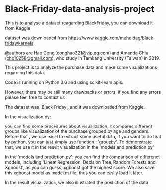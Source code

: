 # Black-Friday-data-analysis-project
This is to analyse a dataset reagarding BlackFriday, you can download it from Kaggle

dataset was downloaded from https://www.kaggle.com/mehdidag/black-friday/kernels

@authors are Hao Cong (conghao321@vip.qq.com) and Amanda Chiu (chc10258@gmail.com), who study in Tamkang University (Taiwan) in 2019.

This project is to analyze the purchase data and make some visualizations regarding this data.

Code is running on Python 3.6 and using scikit-learn apis.

However, there may be still many drawbacks or errors, if you find any errors please feel free to contact us

The dataset was 'Black Friday', and it was downloaded from Kaggle.

In the visualization.py:

you can find some procedures about visualization, it compares different groups like visualization of the purchase grouped by age and genders. Before that , we use excel to extract some useful data, if you want to do that by python, you can just simply use function : 'groupby'. To demonstrate that, we use it in the result visualization in the 'models and prediction.py'

In the 'models and prediction.py':
you can find the comparison of differenct models, including 'Linear Regression, Decision Tree, Random Forests and Xgboost', as you can guess, xgboost got the highest score. We also save this xgboost model as model.m file, thus you can easily load it later.

In the result visualization, we also illustrated the prediction of the data 
